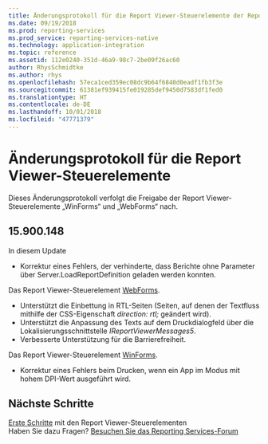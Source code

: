 ```yaml
---
title: Änderungsprotokoll für die Report Viewer-Steuerelemente der Reporting Services
ms.date: 09/19/2018
ms.prod: reporting-services
ms.prod_service: reporting-services-native
ms.technology: application-integration
ms.topic: reference
ms.assetid: 112e0240-351d-46a9-98c7-2be09f26ac60
author: RhysSchmidtke
ms.author: rhys
ms.openlocfilehash: 57eca1ced359ec08dc9b64f6840d0eadf1fb3f3e
ms.sourcegitcommit: 61381ef939415fe019285def9450d7583df1fed0
ms.translationtype: HT
ms.contentlocale: de-DE
ms.lasthandoff: 10/01/2018
ms.locfileid: "47771379"
---
```

# <a name="changelog-for-the-report-viewer-controls"></a>Änderungsprotokoll für die Report Viewer-Steuerelemente

Dieses Änderungsprotokoll verfolgt die Freigabe der Report Viewer-Steuerelemente „WinForms“ und „WebForms“ nach.

## <a name="15900148"></a>15.900.148
In diesem Update
 - Korrektur eines Fehlers, der verhinderte, dass Berichte ohne Parameter über Server.LoadReportDefinition geladen werden konnten.

Das Report Viewer-Steuerelement [WebForms](https://www.nuget.org/packages/Microsoft.ReportingServices.ReportViewerControl.Webforms/150.900.148).
 - Unterstützt die Einbettung in RTL-Seiten (Seiten, auf denen der Textfluss mithilfe der CSS-Eigenschaft *direction: rtl;* geändert wird).
 - Unterstützt die Anpassung des Texts auf dem Druckdialogfeld über die Lokalisierungsschnittstelle *IReportViewerMessages5*.
 - Verbesserte Unterstützung für die Barrierefreiheit.

Das Report Viewer-Steuerelement [WinForms](https://www.nuget.org/packages/Microsoft.ReportingServices.ReportViewerControl.Winforms/150.900.148).
 - Korrektur eines Fehlers beim Drucken, wenn ein App im Modus mit hohem DPI-Wert ausgeführt wird.

## <a name="next-steps"></a>Nächste Schritte

[Erste Schritte](integrating-reporting-services-using-reportviewer-controls-get-started.md) mit den Report Viewer-Steuerelementen  
Haben Sie dazu Fragen? [Besuchen Sie das Reporting Services-Forum](https://go.microsoft.com/fwlink/?LinkId=620231)
